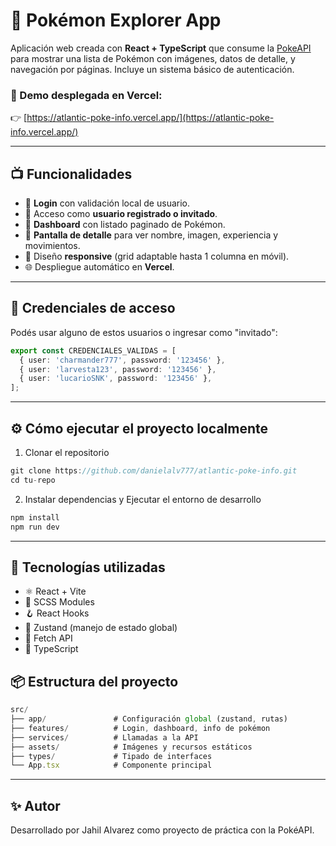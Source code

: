 # 🧩 Pokémon Explorer App

Aplicación web creada con **React + TypeScript** que consume la [PokeAPI](https://pokeapi.co/) para mostrar una lista de Pokémon con imágenes, datos de detalle, y navegación por páginas. Incluye un sistema básico de autenticación.

### 🔗 Demo desplegada en Vercel:
👉 [https://atlantic-poke-info.vercel.app/](https://atlantic-poke-info.vercel.app/)

---

## 📺 Funcionalidades

- 🔐 **Login** con validación local de usuario.
- 👤 Acceso como **usuario registrado o invitado**.
- 📄 **Dashboard** con listado paginado de Pokémon.
- 📃 **Pantalla de detalle** para ver nombre, imagen, experiencia y movimientos.
- 📱 Diseño **responsive** (grid adaptable hasta 1 columna en móvil).
- 🌐 Despliegue automático en **Vercel**.

---

## 🔑 Credenciales de acceso

Podés usar alguno de estos usuarios o ingresar como "invitado":

```ts
export const CREDENCIALES_VALIDAS = [
  { user: 'charmander777', password: '123456' },
  { user: 'larvesta123', password: '123456' },
  { user: 'lucarioSNK', password: '123456' },
];

```

---

## ⚙️ Cómo ejecutar el proyecto localmente

1. Clonar el repositorio

```ts
git clone https://github.com/danielalv777/atlantic-poke-info.git
cd tu-repo

```
2. Instalar dependencias y Ejecutar el entorno de desarrollo

```ts
npm install
npm run dev
```

---

## 🧪 Tecnologías utilizadas

  - ⚛️ React + Vite
  - 💅 SCSS Modules
  - 🪝 React Hooks
  - 🧠 Zustand (manejo de estado global)
  - 📡 Fetch API
  - 🧪 TypeScript

## 📦 Estructura del proyecto

```ts
src/
├── app/               # Configuración global (zustand, rutas)
├── features/          # Login, dashboard, info de pokémon
├── services/          # Llamadas a la API
├── assets/            # Imágenes y recursos estáticos
├── types/             # Tipado de interfaces
└── App.tsx            # Componente principal
```
---

## ✨ Autor

Desarrollado por Jahil Alvarez como proyecto de práctica con la PokéAPI.